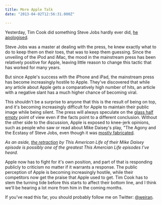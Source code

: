 ```yaml
---
title: More Apple Talk
date: "2013-04-02T12:56:31.000Z"

---
```


Yesterday, Tim Cook did something Steve Jobs hardly ever did, [he apologised](http://9to5mac.com/2013/04/01/apple-ceo-tim-cook-announces-changes-to-warranty-policies-apologizes-to-customers-in-china-following-smear-campaign/).

Steve Jobs was a master at dealing with the press, he knew exactly what to do to keep them on their toes, that was to keep them guessing. Since the unveiling of the iPod and iMac, the mood in the mainstream press has been relatively positive for Apple, leaving little reason to change this tactic that has worked for many years.

But since Apple's success with the iPhone and iPad, the mainstream press has become increasingly hostile to Apple. They've discovered that while any article about Apple gets a comparatively high number of hits, an article with a negative slant has a much higher chance of becoming viral.

This shouldn't be a surprise to anyone that this is the result of being on top, and it's becoming increasingly difficult for Apple to maintain their public image while being silent. The press will always speculate on the [glass half empty](http://en.wikipedia.org/wiki/Is_the_glass_half_empty_or_half_full%3F) point of view even if the facts point to a different conclusion. Without the other side to the discussion, Apple is exposed to knee-jerk opinions, such as people who saw or read about Mike Daisey's play, "The Agony and the Ecstasy of Steve Jobs, even though it was [mostly fabricated](http://www.thisamericanlife.org/blog/2012/03/retracting-mr-daisey-and-the-apple-factory).

_As an aside, [the retraction](http://www.thisamericanlife.org/radio-archives/episode/460/retraction) by This American Life of their Mike Daisey episode is possibly one of the greatest This Amercian Life episodes I've heard._

Apple now has to fight for it's own position, and part of that is responding publicly to criticism no matter if it warrants a response. The public perception of Apple is becoming increasingly hostile, while their competitors now get the praise that Apple used to get. Tim Cook has to stem the turning tide before this starts to affect their bottom line, and I think we'll be hearing a lot more from him in the coming months.

If you've read this far, you should probably follow me on Twitter: [@weiran](https://twitter.com/weiran).